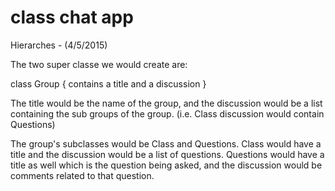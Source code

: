 # class chat app



Hierarches - (4/5/2015)

The two super classe we would create are:

class Group {
  contains a title and a discussion
}

The title would be the name of the group, and the discussion would be a list containing the sub groups of the group. (i.e. Class discussion would contain Questions)

The group's subclasses would be Class and Questions. Class would have a title and the discussion would be a list of questions. Questions would have a title as well which is the question being asked, and the discussion would be comments related to that question.
